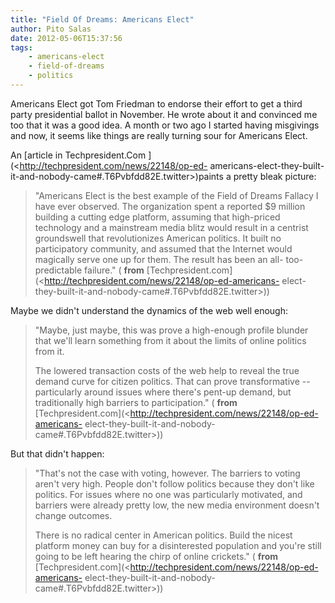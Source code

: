 ```yaml
---
title: "Field Of Dreams: Americans Elect"
author: Pito Salas
date: 2012-05-06T15:37:56
tags:
    - americans-elect
    - field-of-dreams
    - politics
---
```




Americans Elect got Tom Friedman to endorse their effort to get a third party
presidential ballot in November. He wrote about it and convinced me too that
it was a good idea. A month or two ago I started having misgivings and now, it
seems like things are really turning sour for Americans Elect.

An [article in Techpresident.Com ](<http://techpresident.com/news/22148/op-ed-
americans-elect-they-built-it-and-nobody-came#.T6Pvbfdd82E.twitter>)paints a
pretty bleak picture:

> "Americans Elect is the best example of the Field of Dreams Fallacy I have
> ever observed. The organization spent a reported $9 million building a
> cutting edge platform, assuming that high-priced technology and a mainstream
> media blitz would result in a centrist groundswell that revolutionizes
> American politics. It built no participatory community, and assumed that the
> Internet would magically serve one up for them. The result has been an all-
> too-predictable failure." ( **from**
> [Techpresident.com](<http://techpresident.com/news/22148/op-ed-americans-
> elect-they-built-it-and-nobody-came#.T6Pvbfdd82E.twitter>))

Maybe we didn't understand the dynamics of the web well enough:

> "Maybe, just maybe, this was prove a high-enough profile blunder that we'll
> learn something from it about the limits of online politics from it.
>
> The lowered transaction costs of the web help to reveal the true demand
> curve for citizen politics. That can prove transformative -- particularly
> around issues where there's pent-up demand, but traditionally high barriers
> to participation." ( **from**
> [Techpresident.com](<http://techpresident.com/news/22148/op-ed-americans-
> elect-they-built-it-and-nobody-came#.T6Pvbfdd82E.twitter>))

But that didn't happen:

> "That's not the case with voting, however. The barriers to voting aren't
> very high. People don't follow politics because they don't like politics.
> For issues where no one was particularly motivated, and barriers were
> already pretty low, the new media environment doesn't change outcomes.
>
> There is no radical center in American politics. Build the nicest platform
> money can buy for a disinterested population and you're still going to be
> left hearing the chirp of online crickets." ( **from**
> [Techpresident.com](<http://techpresident.com/news/22148/op-ed-americans-
> elect-they-built-it-and-nobody-came#.T6Pvbfdd82E.twitter>))


